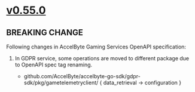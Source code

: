 # [v0.55.0]

## BREAKING CHANGE

Following changes in AccelByte Gaming Services OpenAPI specification:

1. In GDPR service, some operations are moved to different package due to OpenAPI spec tag renaming.

    - github.com/AccelByte/accelbyte-go-sdk/gdpr-sdk/pkg/gametelemetryclient/ { data_retrieval → configuration }

[v0.55.0]: https://github.com/AccelByte/accelbyte-python-sdk/compare/v0.54.0..v0.55.0